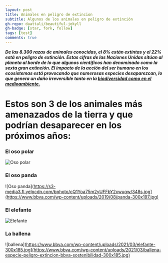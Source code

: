```yaml
---
layout: post
title: Animales en peligro de extincion
subtitle: Algunos de los animales en peligro de extinción
gh-repo: daattali/beautiful-jekyll
gh-badge: [star, fork, follow]
tags: [test]
comments: true
---
```



***De las 8.300 razas de animales conocidas, el 8% están extintas y el 22% está en peligro de extinción. Estas cifras de las Naciones Unidas sitúan al planeta al borde de lo que algunos científicos han denominado como la sexta gran extinción. El impacto de la acción del ser humano en los ecosistemas está provocando que numerosas especies desaparezcan, lo que genera un daño irreversible tanto en la [biodiversidad como en el medioambiente.](https://www.bbva.com/es/sostenibilidad/12-animales-en-peligro-de-extincion/)***


# Estos son 3 de los animales más amenazados de la tierra y que podrían desaparecer en los próximos años:


### El oso polar
![Oso polar](https://www.bbva.com/wp-content/uploads/2019/09/bbva-cambio-climatico-300x200.jpg)

### El oso panda
![Oso panda](https://s3-media3.fl.yelpcdn.com/bphoto/cQ1Yoa75m2yUFFbY2xwuqw/348s.jpg](https://www.bbva.com/wp-content/uploads/2019/08/panda-300x197.jpg)


### El elefante
![Elefante](https://www.bbva.com/wp-content/uploads/2021/03/elefante-300x185.jpg)

### La ballena
![ballena](https://www.bbva.com/wp-content/uploads/2021/03/elefante-300x185.jpg](https://www.bbva.com/wp-content/uploads/2021/03/ballena-especie-peligro-extincion-bbva-sostenibilidad-300x185.jpg)


